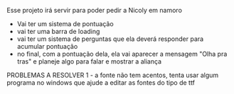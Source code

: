 Esse projeto irá servir para poder pedir a Nicoly em namoro
- Vai ter um sistema de pontuação
- vai ter uma barra de loading
- vai ter um sistema de perguntas que ela deverá responder para acumular pontuação
- no final, com a pontuação dela, ela vai aparecer a mensagem "Olha pra tras" e planeje algo para falar e mostrar a aliança

PROBLEMAS A RESOLVER
1 - a fonte não tem acentos, tenta usar algum programa no windows que ajude a editar as fontes do tipo de ttf